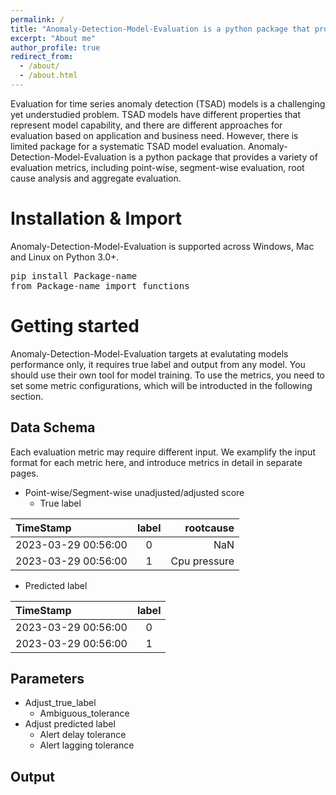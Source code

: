 ```yaml
---
permalink: /
title: "Anomaly-Detection-Model-Evaluation is a python package that provides a variaty of metrics to evaluate anomaly detection models."
excerpt: "About me"
author_profile: true
redirect_from: 
  - /about/
  - /about.html
---
```

Evaluation for time series anomaly detection (TSAD) models is a challenging yet understudied problem. TSAD models have different properties that represent model capability, and there are different approaches for evaluation based on application and business need. However, there is limited package for a systematic TSAD model evaluation. Anomaly-Detection-Model-Evaluation is a python package that provides a variety of evaluation metrics, including point-wise, segment-wise evaluation, root cause analysis and aggregate evaluation. 

Installation & Import
======
Anomaly-Detection-Model-Evaluation is supported across Windows, Mac and Linux on Python 3.0+.


<pre>
pip install Package-name
from Package-name import functions
</pre>

Getting started
======
Anomaly-Detection-Model-Evaluation targets at evalutating models performance only, it requires true label and output from any model. You should use their own tool for model training. To use the metrics, you need to set some metric configurations, which will be introducted in the following section. 


Data Schema
------
Each evaluation metric may require different input. We examplify the input format for each metric here, and introduce metrics in detail in separate pages.

* Point-wise/Segment-wise unadjusted/adjusted score
  * True label

| TimeStamp | label | rootcause |
|:--------|:-------:|--------:|
| 2023-03-29 00:56:00   | 0 | NaN   |
| 2023-03-29 00:56:00   | 1 | Cpu pressure   |

  * Predicted label

| TimeStamp | label | 
|:--------|:-------:|
| 2023-03-29 00:56:00   | 0 | 
| 2023-03-29 00:56:00   | 1 |


Parameters
------


* Adjust_true_label
  * Ambiguous_tolerance
* Adjust predicted label
  * Alert delay tolerance
  * Alert lagging tolerance


Output
------




